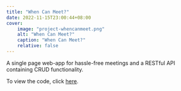 ```yaml
---
title: "When Can Meet?"
date: 2022-11-15T23:00:44+08:00
cover:
    image: "project-whencanmeet.png"
    alt: "When Can Meet?"
    caption: "When Can Meet?"
    relative: false
---
```


A single page web-app for hassle-free meetings and a RESTful API containing CRUD functionality.

To view the code, click [here](https://github.com/Nanosync/whencanmeet).